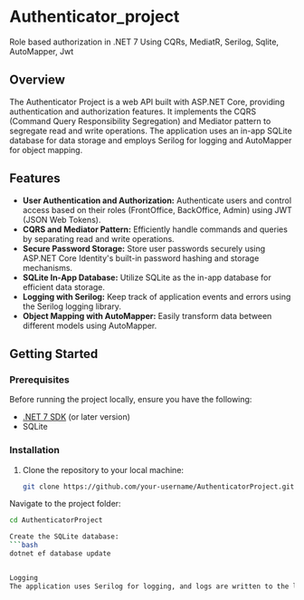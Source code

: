 # Authenticator_project
Role based authorization in .NET 7 Using CQRs, MediatR, Serilog, Sqlite, AutoMapper, Jwt

## Overview

The Authenticator Project is a web API built with ASP.NET Core, providing authentication and authorization features. It implements the CQRS (Command Query Responsibility Segregation) and Mediator pattern to segregate read and write operations. The application uses an in-app SQLite database for data storage and employs Serilog for logging and AutoMapper for object mapping.

## Features

- **User Authentication and Authorization:** Authenticate users and control access based on their roles (FrontOffice, BackOffice, Admin) using JWT (JSON Web Tokens).
- **CQRS and Mediator Pattern:** Efficiently handle commands and queries by separating read and write operations.
- **Secure Password Storage:** Store user passwords securely using ASP.NET Core Identity's built-in password hashing and storage mechanisms.
- **SQLite In-App Database:** Utilize SQLite as the in-app database for efficient data storage.
- **Logging with Serilog:** Keep track of application events and errors using the Serilog logging library.
- **Object Mapping with AutoMapper:** Easily transform data between different models using AutoMapper.

## Getting Started

### Prerequisites

Before running the project locally, ensure you have the following:

- [.NET 7 SDK](https://dotnet.microsoft.com/download/dotnet/5.0) (or later version)
- SQLite

### Installation

1. Clone the repository to your local machine:

   ```bash
   git clone https://github.com/your-username/AuthenticatorProject.git

Navigate to the project folder:

   ```bash
   cd AuthenticatorProject

Create the SQLite database:
   ```bash
dotnet ef database update


Logging
The application uses Serilog for logging, and logs are written to the logs folder in the project directory. Customize Serilog settings in the appsettings.json file.
